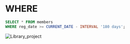 # WHERE

```sql
SELECT * FROM members
WHERE reg_date >= CURRENT_DATE - INTERVAL '180 days';
```

![Library_project](https://github.com/najirh/Library-System-Management---P2/blob/main/library.jpg)

